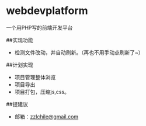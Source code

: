 webdevplatform
==============

一个用PHP写的前端开发平台

##实现功能
* 检测文件改动，并自动刷新。（再也不用手动点刷新了~）

##计划实现
* 项目管理整体浏览
* 项目导出
* 项目打包，压缩js,css。

##提建议
* 邮箱：zzlchile@gmail.com

